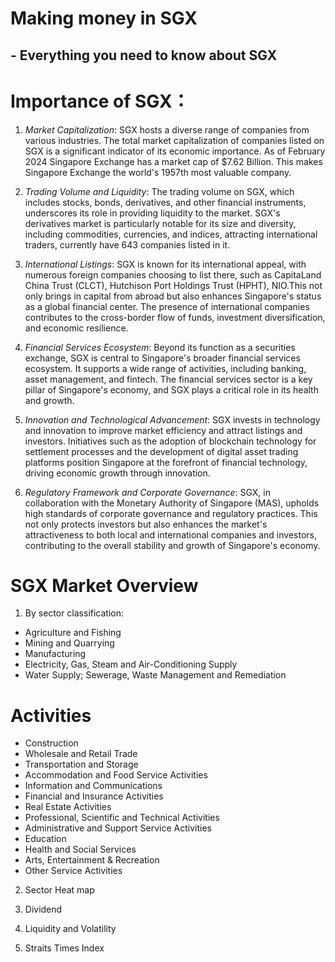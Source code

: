 # Making money in SGX
## - Everything you need to know about SGX

# Importance of SGX：

1. *Market Capitalization*: SGX hosts a diverse range of companies from various industries. The total market capitalization of companies listed on SGX is a significant indicator of its economic importance. As of February 2024 Singapore Exchange has a market cap of $7.62 Billion. This makes Singapore Exchange the world's 1957th most valuable company.

2. *Trading Volume and Liquidity*: The trading volume on SGX, which includes stocks, bonds, derivatives, and other financial instruments, underscores its role in providing liquidity to the market. SGX's derivatives market is particularly notable for its size and diversity, including commodities, currencies,
and indices, attracting international traders, currently have 643 companies listed in it.

3. *International Listings*: SGX is known for its international appeal, with numerous foreign companies choosing to list there, such as CapitaLand China Trust (CLCT), Hutchison Port Holdings Trust (HPHT), NIO.This not only brings in capital from abroad but also enhances Singapore's status as a global financial center. The presence of international companies contributes to the cross-border flow of funds, investment diversification, and economic resilience.

4. *Financial Services Ecosystem*: Beyond its function as a securities exchange, SGX is central to Singapore's broader financial services ecosystem. It supports a wide range of activities, including banking, asset management, and fintech. The financial services sector is a key pillar of Singapore's economy, and SGX plays a critical role in its health and growth.

5. *Innovation and Technological Advancement*: SGX invests in technology and innovation to improve market efficiency and attract listings and investors. Initiatives such as the adoption of blockchain technology for settlement processes and the development of digital asset trading platforms position Singapore at the forefront of financial technology, driving economic growth through innovation.

6. *Regulatory Framework and Corporate Governance*: SGX, in collaboration with the Monetary Authority of Singapore (MAS), upholds high standards of corporate governance and regulatory practices. This not only protects investors but also enhances the market's attractiveness to both local and international companies and investors, contributing to the overall stability and growth of Singapore's economy.

# SGX Market Overview

1. By sector classification:
* Agriculture and Fishing
* Mining and Quarrying
* Manufacturing
* Electricity, Gas, Steam and Air-Conditioning Supply
* Water Supply; Sewerage, Waste Management and Remediation 

# Activities
* Construction
* Wholesale and Retail Trade
* Transportation and Storage
* Accommodation and Food Service Activities
* Information and Communications
* Financial and Insurance Activities
* Real Estate Activities
* Professional, Scientific and Technical Activities
* Administrative and Support Service Activities
* Education
* Health and Social Services
* Arts, Entertainment & Recreation
* Other Service Activities

2. Sector Heat map

3. Dividend

4. Liquidity and Volatility

5. Straits Times Index
